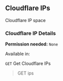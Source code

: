 ## Cloudflare IPs

Cloudflare IP space

### Cloudflare IP Details

**Permission needed:** `None`

Available in:



`GET` Get Cloudflare IPs

> GET ips

